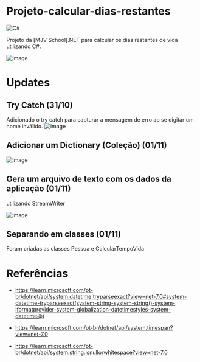 # Projeto-calcular-dias-restantes
![C#](https://img.shields.io/badge/c%23-%23239120.svg?style=for-the-badge&logo=c-sharp&logoColor=white)

Projeto da [MJV School].NET para calcular os dias restantes de vida utilizando C#.

![image](https://github.com/MaikoDuarte/Projeto-calcular-dias-restantes/assets/46424572/7915b21f-5ed0-45cc-b173-07731c412259)

# Updates

## Try Catch (31/10)
Adicionado o try catch para capturar a mensagem de erro ao se digitar um nome inválido.
![image](https://github.com/MaikoDuarte/Projeto-calcular-dias-restantes/assets/46424572/b069e8e1-7a67-406b-bebf-e11d556a86ac)

## Adicionar um Dictionary (Coleção) (01/11)
![image](https://github.com/MaikoDuarte/Projeto-calcular-dias-restantes/assets/46424572/35ece621-09b1-4067-acd2-cc9ee5dedb63)

## Gera um arquivo de texto com os dados da aplicação (01/11)
utilizando StreamWriter

![image](https://github.com/MaikoDuarte/Projeto-calcular-dias-restantes/assets/46424572/8fdad072-3dff-494f-ae88-f2c1b8d42f4b)

## Separando em classes (01/11)
Foram criadas as classes Pessoa e CalcularTempoVida

# Referências

 - https://learn.microsoft.com/pt-br/dotnet/api/system.datetime.tryparseexact?view=net-7.0#system-datetime-tryparseexact(system-string-system-string()-system-iformatprovider-system-globalization-datetimestyles-system-datetime@)
 
 - https://learn.microsoft.com/pt-br/dotnet/api/system.timespan?view=net-7.0
 
 - https://learn.microsoft.com/pt-br/dotnet/api/system.string.isnullorwhitespace?view=net-7.0
